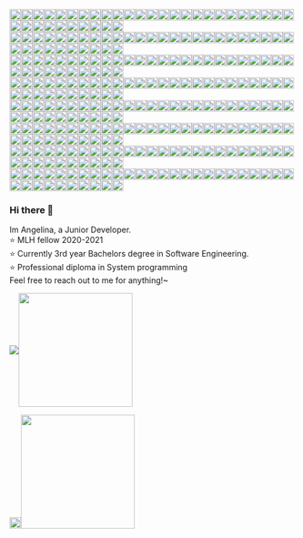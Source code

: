 <!-- NICKNAME PANEL START-->
<img src="https://img.shields.io/badge/%20-%20-lightgrey?style=flat&logo=angular&logoColor=lightgrey" width="20vw"><img src="https://img.shields.io/badge/%20-%20-lightgrey?style=flat&logo=angular&logoColor=lightgrey" width="20vw"><img src="https://img.shields.io/badge/%20-%20-lightgrey?style=flat&logo=angular&logoColor=lightgrey" width="20vw"><img src="https://img.shields.io/badge/%20-%20-lightgrey?style=flat&logo=angular&logoColor=lightgrey" width="20vw"><img src="https://img.shields.io/badge/%20-%20-lightgrey?style=flat&logo=angular&logoColor=lightgrey" width="20vw"><img src="https://img.shields.io/badge/%20-%20-lightgrey?style=flat&logo=angular&logoColor=lightgrey" width="20vw"><img src="https://img.shields.io/badge/%20-%20-lightgrey?style=flat&logo=angular&logoColor=lightgrey" width="20vw"><img src="https://img.shields.io/badge/%20-%20-lightgrey?style=flat&logo=angular&logoColor=lightgrey" width="20vw"><img src="https://img.shields.io/badge/%20-%20-lightgrey?style=flat&logo=angular&logoColor=lightgrey" width="20vw"><img src="https://img.shields.io/badge/%20-%20-lightgrey?style=flat&logo=angular&logoColor=lightgrey" width="20vw"><img src="https://img.shields.io/badge/%20-%20-lightgrey?style=flat&logo=angular&logoColor=lightgrey" width="20vw"><img src="https://img.shields.io/badge/%20-%20-lightgrey?style=flat&logo=angular&logoColor=lightgrey" width="20vw"><img src="https://img.shields.io/badge/%20-%20-lightgrey?style=flat&logo=angular&logoColor=lightgrey" width="20vw"><img src="https://img.shields.io/badge/%20-%20-lightgrey?style=flat&logo=angular&logoColor=lightgrey" width="20vw"><img src="https://img.shields.io/badge/%20-%20-lightgrey?style=flat&logo=angular&logoColor=lightgrey" width="20vw"><img src="https://img.shields.io/badge/%20-%20-lightgrey?style=flat&logo=angular&logoColor=lightgrey" width="20vw"><img src="https://img.shields.io/badge/%20-%20-lightgrey?style=flat&logo=angular&logoColor=lightgrey" width="20vw"><img src="https://img.shields.io/badge/%20-%20-lightgrey?style=flat&logo=angular&logoColor=lightgrey" width="20vw"><img src="https://img.shields.io/badge/%20-%20-ff69b4?style=flat&logo=angular&logoColor=ff69b4" width="20vw"><img src="https://img.shields.io/badge/%20-%20-lightgrey?style=flat&logo=angular&logoColor=lightgrey" width="20vw"><img src="https://img.shields.io/badge/%20-%20-ff69b4?style=flat&logo=angular&logoColor=ff69b4" width="20vw"><img src="https://img.shields.io/badge/%20-%20-lightgrey?style=flat&logo=angular&logoColor=lightgrey" width="20vw"><img src="https://img.shields.io/badge/%20-%20-lightgrey?style=flat&logo=angular&logoColor=lightgrey" width="20vw"><img src="https://img.shields.io/badge/%20-%20-lightgrey?style=flat&logo=angular&logoColor=lightgrey" width="20vw"><img src="https://img.shields.io/badge/%20-%20-lightgrey?style=flat&logo=angular&logoColor=lightgrey" width="20vw"><img src="https://img.shields.io/badge/%20-%20-lightgrey?style=flat&logo=angular&logoColor=lightgrey" width="20vw"><img src="https://img.shields.io/badge/%20-%20-lightgrey?style=flat&logo=angular&logoColor=lightgrey" width="20vw"><img src="https://img.shields.io/badge/%20-%20-lightgrey?style=flat&logo=angular&logoColor=lightgrey" width="20vw"><img src="https://img.shields.io/badge/%20-%20-lightgrey?style=flat&logo=angular&logoColor=lightgrey" width="20vw"><img src="https://img.shields.io/badge/%20-%20-lightgrey?style=flat&logo=angular&logoColor=lightgrey" width="20vw"><img src="https://img.shields.io/badge/%20-%20-lightgrey?style=flat&logo=angular&logoColor=lightgrey" width="20vw"><img src="https://img.shields.io/badge/%20-%20-lightgrey?style=flat&logo=angular&logoColor=lightgrey" width="20vw"><img src="https://img.shields.io/badge/%20-%20-lightgrey?style=flat&logo=angular&logoColor=lightgrey" width="20vw"><img src="https://img.shields.io/badge/%20-%20-lightgrey?style=flat&logo=angular&logoColor=lightgrey" width="20vw"><img src="https://img.shields.io/badge/%20-%20-lightgrey?style=flat&logo=angular&logoColor=lightgrey" width="20vw"><br/> 
<img src="https://img.shields.io/badge/%20-%20-lightgrey?style=flat&logo=angular&logoColor=lightgrey" width="20vw"><img src="https://img.shields.io/badge/%20-%20-lightgrey?style=flat&logo=angular&logoColor=lightgrey" width="20vw"><img src="https://img.shields.io/badge/%20-%20-ff69b4?style=flat&logo=angular&logoColor=ff69b4" width="20vw"><img src="https://img.shields.io/badge/%20-%20-ff69b4?style=flat&logo=angular&logoColor=ff69b4" width="20vw"><img src="https://img.shields.io/badge/%20-%20-lightgrey?style=flat&logo=angular&logoColor=lightgrey" width="20vw"><img src="https://img.shields.io/badge/%20-%20-lightgrey?style=flat&logo=angular&logoColor=lightgrey" width="20vw"><img src="https://img.shields.io/badge/%20-%20-ff69b4?style=flat&logo=angular&logoColor=ff69b4" width="20vw"><img src="https://img.shields.io/badge/%20-%20-ff69b4?style=flat&logo=angular&logoColor=ff69b4" width="20vw"><img src="https://img.shields.io/badge/%20-%20-ff69b4?style=flat&logo=angular&logoColor=ff69b4" width="20vw"><img src="https://img.shields.io/badge/%20-%20-lightgrey?style=flat&logo=angular&logoColor=lightgrey" width="20vw"><img src="https://img.shields.io/badge/%20-%20-ff69b4?style=flat&logo=angular&logoColor=ff69b4" width="20vw"><img src="https://img.shields.io/badge/%20-%20-ff69b4?style=flat&logo=angular&logoColor=ff69b4" width="20vw"><img src="https://img.shields.io/badge/%20-%20-ff69b4?style=flat&logo=angular&logoColor=ff69b4" width="20vw"><img src="https://img.shields.io/badge/%20-%20-lightgrey?style=flat&logo=angular&logoColor=lightgrey" width="20vw"><img src="https://img.shields.io/badge/%20-%20-ff69b4?style=flat&logo=angular&logoColor=ff69b4" width="20vw"><img src="https://img.shields.io/badge/%20-%20-ff69b4?style=flat&logo=angular&logoColor=ff69b4" width="20vw"><img src="https://img.shields.io/badge/%20-%20-ff69b4?style=flat&logo=angular&logoColor=ff69b4" width="20vw"><img src="https://img.shields.io/badge/%20-%20-lightgrey?style=flat&logo=angular&logoColor=lightgrey" width="20vw"><img src="https://img.shields.io/badge/%20-%20-ff69b4?style=flat&logo=angular&logoColor=ff69b4" width="20vw"><img src="https://img.shields.io/badge/%20-%20-lightgrey?style=flat&logo=angular&logoColor=lightgrey" width="20vw"><img src="https://img.shields.io/badge/%20-%20-lightgrey?style=flat&logo=angular&logoColor=lightgrey" width="20vw"><img src="https://img.shields.io/badge/%20-%20-lightgrey?style=flat&logo=angular&logoColor=lightgrey" width="20vw"><img src="https://img.shields.io/badge/%20-%20-ff69b4?style=flat&logo=angular&logoColor=ff69b4" width="20vw"><img src="https://img.shields.io/badge/%20-%20-ff69b4?style=flat&logo=angular&logoColor=ff69b4" width="20vw"><img src="https://img.shields.io/badge/%20-%20-ff69b4?style=flat&logo=angular&logoColor=ff69b4" width="20vw"><img src="https://img.shields.io/badge/%20-%20-lightgrey?style=flat&logo=angular&logoColor=lightgrey" width="20vw"><img src="https://img.shields.io/badge/%20-%20-lightgrey?style=flat&logo=angular&logoColor=lightgrey" width="20vw"><img src="https://img.shields.io/badge/%20-%20-ff69b4?style=flat&logo=angular&logoColor=ff69b4" width="20vw"><img src="https://img.shields.io/badge/%20-%20-ff69b4?style=flat&logo=angular&logoColor=ff69b4" width="20vw"><img src="https://img.shields.io/badge/%20-%20-lightgrey?style=flat&logo=angular&logoColor=lightgrey" width="20vw"><img src="https://img.shields.io/badge/%20-%20-lightgrey?style=flat&logo=angular&logoColor=lightgrey" width="20vw"><img src="https://img.shields.io/badge/%20-%20-ff69b4?style=flat&logo=angular&logoColor=ff69b4" width="20vw"><img src="https://img.shields.io/badge/%20-%20-ff69b4?style=flat&logo=angular&logoColor=ff69b4" width="20vw"><img src="https://img.shields.io/badge/%20-%20-ff69b4?style=flat&logo=angular&logoColor=ff69b4" width="20vw"><img src="https://img.shields.io/badge/%20-%20-lightgrey?style=flat&logo=angular&logoColor=lightgrey" width="20vw"><!-- newline --><br/> 
<img src="https://img.shields.io/badge/%20-%20-lightgrey?style=flat&logo=angular&logoColor=lightgrey" width="20vw"><img src="https://img.shields.io/badge/%20-%20-ff69b4?style=flat&logo=angular&logoColor=ff69b4" width="20vw"><img src="https://img.shields.io/badge/%20-%20-lightgrey?style=flat&logo=angular&logoColor=lightgrey" width="20vw"><img src="https://img.shields.io/badge/%20-%20-ff69b4?style=flat&logo=angular&logoColor=ff69b4" width="20vw"><img src="https://img.shields.io/badge/%20-%20-lightgrey?style=flat&logo=angular&logoColor=lightgrey" width="20vw"><img src="https://img.shields.io/badge/%20-%20-lightgrey?style=flat&logo=angular&logoColor=lightgrey" width="20vw"><img src="https://img.shields.io/badge/%20-%20-ff69b4?style=flat&logo=angular&logoColor=ff69b4" width="20vw"><img src="https://img.shields.io/badge/%20-%20-lightgrey?style=flat&logo=angular&logoColor=lightgrey" width="20vw"><img src="https://img.shields.io/badge/%20-%20-ff69b4?style=flat&logo=angular&logoColor=ff69b4" width="20vw"><img src="https://img.shields.io/badge/%20-%20-lightgrey?style=flat&logo=angular&logoColor=lightgrey" width="20vw"><img src="https://img.shields.io/badge/%20-%20-ff69b4?style=flat&logo=angular&logoColor=ff69b4" width="20vw"><img src="https://img.shields.io/badge/%20-%20-lightgrey?style=flat&logo=angular&logoColor=lightgrey" width="20vw"><img src="https://img.shields.io/badge/%20-%20-ff69b4?style=flat&logo=angular&logoColor=ff69b4" width="20vw"><img src="https://img.shields.io/badge/%20-%20-lightgrey?style=flat&logo=angular&logoColor=lightgrey" width="20vw"><img src="https://img.shields.io/badge/%20-%20-ff69b4?style=flat&logo=angular&logoColor=ff69b4" width="20vw"><img src="https://img.shields.io/badge/%20-%20-lightgrey?style=flat&logo=angular&logoColor=lightgrey" width="20vw"><img src="https://img.shields.io/badge/%20-%20-ff69b4?style=flat&logo=angular&logoColor=ff69b4" width="20vw"><img src="https://img.shields.io/badge/%20-%20-lightgrey?style=flat&logo=angular&logoColor=lightgrey" width="20vw"><img src="https://img.shields.io/badge/%20-%20-ff69b4?style=flat&logo=angular&logoColor=ff69b4" width="20vw"><img src="https://img.shields.io/badge/%20-%20-lightgrey?style=flat&logo=angular&logoColor=lightgrey" width="20vw"><img src="https://img.shields.io/badge/%20-%20-ff69b4?style=flat&logo=angular&logoColor=ff69b4" width="20vw"><img src="https://img.shields.io/badge/%20-%20-lightgrey?style=flat&logo=angular&logoColor=lightgrey" width="20vw"><img src="https://img.shields.io/badge/%20-%20-ff69b4?style=flat&logo=angular&logoColor=ff69b4" width="20vw"><img src="https://img.shields.io/badge/%20-%20-lightgrey?style=flat&logo=angular&logoColor=lightgrey" width="20vw"><img src="https://img.shields.io/badge/%20-%20-ff69b4?style=flat&logo=angular&logoColor=ff69b4" width="20vw"><img src="https://img.shields.io/badge/%20-%20-lightgrey?style=flat&logo=angular&logoColor=lightgrey" width="20vw"><img src="https://img.shields.io/badge/%20-%20-ff69b4?style=flat&logo=angular&logoColor=ff69b4" width="20vw"><img src="https://img.shields.io/badge/%20-%20-lightgrey?style=flat&logo=angular&logoColor=lightgrey" width="20vw"><img src="https://img.shields.io/badge/%20-%20-ff69b4?style=flat&logo=angular&logoColor=ff69b4" width="20vw"><img src="https://img.shields.io/badge/%20-%20-lightgrey?style=flat&logo=angular&logoColor=lightgrey" width="20vw"><img src="https://img.shields.io/badge/%20-%20-lightgrey?style=flat&logo=angular&logoColor=lightgrey" width="20vw"><img src="https://img.shields.io/badge/%20-%20-ff69b4?style=flat&logo=angular&logoColor=ff69b4" width="20vw"><img src="https://img.shields.io/badge/%20-%20-lightgrey?style=flat&logo=angular&logoColor=lightgrey" width="20vw"><img src="https://img.shields.io/badge/%20-%20-ff69b4?style=flat&logo=angular&logoColor=ff69b4" width="20vw"><img src="https://img.shields.io/badge/%20-%20-lightgrey?style=flat&logo=angular&logoColor=lightgrey" width="20vw"><!-- newline --><br/> 
<img src="https://img.shields.io/badge/%20-%20-lightgrey?style=flat&logo=angular&logoColor=lightgrey" width="20vw"><img src="https://img.shields.io/badge/%20-%20-ff69b4?style=flat&logo=angular&logoColor=ff69b4" width="20vw"><img src="https://img.shields.io/badge/%20-%20-lightgrey?style=flat&logo=angular&logoColor=lightgrey" width="20vw"><img src="https://img.shields.io/badge/%20-%20-ff69b4?style=flat&logo=angular&logoColor=ff69b4" width="20vw"><img src="https://img.shields.io/badge/%20-%20-lightgrey?style=flat&logo=angular&logoColor=lightgrey" width="20vw"><img src="https://img.shields.io/badge/%20-%20-lightgrey?style=flat&logo=angular&logoColor=lightgrey" width="20vw"><img src="https://img.shields.io/badge/%20-%20-ff69b4?style=flat&logo=angular&logoColor=ff69b4" width="20vw"><img src="https://img.shields.io/badge/%20-%20-lightgrey?style=flat&logo=angular&logoColor=lightgrey" width="20vw"><img src="https://img.shields.io/badge/%20-%20-ff69b4?style=flat&logo=angular&logoColor=ff69b4" width="20vw"><img src="https://img.shields.io/badge/%20-%20-lightgrey?style=flat&logo=angular&logoColor=lightgrey" width="20vw"><img src="https://img.shields.io/badge/%20-%20-ff69b4?style=flat&logo=angular&logoColor=ff69b4" width="20vw"><img src="https://img.shields.io/badge/%20-%20-lightgrey?style=flat&logo=angular&logoColor=lightgrey" width="20vw"><img src="https://img.shields.io/badge/%20-%20-ff69b4?style=flat&logo=angular&logoColor=ff69b4" width="20vw"><img src="https://img.shields.io/badge/%20-%20-lightgrey?style=flat&logo=angular&logoColor=lightgrey" width="20vw"><img src="https://img.shields.io/badge/%20-%20-ff69b4?style=flat&logo=angular&logoColor=ff69b4" width="20vw"><img src="https://img.shields.io/badge/%20-%20-ff69b4?style=flat&logo=angular&logoColor=ff69b4" width="20vw"><img src="https://img.shields.io/badge/%20-%20-ff69b4?style=flat&logo=angular&logoColor=ff69b4" width="20vw"><img src="https://img.shields.io/badge/%20-%20-lightgrey?style=flat&logo=angular&logoColor=lightgrey" width="20vw"><img src="https://img.shields.io/badge/%20-%20-ff69b4?style=flat&logo=angular&logoColor=ff69b4" width="20vw"><img src="https://img.shields.io/badge/%20-%20-lightgrey?style=flat&logo=angular&logoColor=lightgrey" width="20vw"><img src="https://img.shields.io/badge/%20-%20-ff69b4?style=flat&logo=angular&logoColor=ff69b4" width="20vw"><img src="https://img.shields.io/badge/%20-%20-lightgrey?style=flat&logo=angular&logoColor=lightgrey" width="20vw"><img src="https://img.shields.io/badge/%20-%20-ff69b4?style=flat&logo=angular&logoColor=ff69b4" width="20vw"><img src="https://img.shields.io/badge/%20-%20-lightgrey?style=flat&logo=angular&logoColor=lightgrey" width="20vw"><img src="https://img.shields.io/badge/%20-%20-ff69b4?style=flat&logo=angular&logoColor=ff69b4" width="20vw"><img src="https://img.shields.io/badge/%20-%20-lightgrey?style=flat&logo=angular&logoColor=lightgrey" width="20vw"><img src="https://img.shields.io/badge/%20-%20-ff69b4?style=flat&logo=angular&logoColor=ff69b4" width="20vw"><img src="https://img.shields.io/badge/%20-%20-lightgrey?style=flat&logo=angular&logoColor=lightgrey" width="20vw"><img src="https://img.shields.io/badge/%20-%20-ff69b4?style=flat&logo=angular&logoColor=ff69b4" width="20vw"><img src="https://img.shields.io/badge/%20-%20-lightgrey?style=flat&logo=angular&logoColor=lightgrey" width="20vw"><img src="https://img.shields.io/badge/%20-%20-lightgrey?style=flat&logo=angular&logoColor=lightgrey" width="20vw"><img src="https://img.shields.io/badge/%20-%20-ff69b4?style=flat&logo=angular&logoColor=ff69b4" width="20vw"><img src="https://img.shields.io/badge/%20-%20-lightgrey?style=flat&logo=angular&logoColor=lightgrey" width="20vw"><img src="https://img.shields.io/badge/%20-%20-ff69b4?style=flat&logo=angular&logoColor=ff69b4" width="20vw"><img src="https://img.shields.io/badge/%20-%20-lightgrey?style=flat&logo=angular&logoColor=lightgrey" width="20vw"><!-- newline --><br/> 
<img src="https://img.shields.io/badge/%20-%20-lightgrey?style=flat&logo=angular&logoColor=lightgrey" width="20vw"><img src="https://img.shields.io/badge/%20-%20-ff69b4?style=flat&logo=angular&logoColor=ff69b4" width="20vw"><img src="https://img.shields.io/badge/%20-%20-lightgrey?style=flat&logo=angular&logoColor=lightgrey" width="20vw"><img src="https://img.shields.io/badge/%20-%20-ff69b4?style=flat&logo=angular&logoColor=ff69b4" width="20vw"><img src="https://img.shields.io/badge/%20-%20-lightgrey?style=flat&logo=angular&logoColor=lightgrey" width="20vw"><img src="https://img.shields.io/badge/%20-%20-lightgrey?style=flat&logo=angular&logoColor=lightgrey" width="20vw"><img src="https://img.shields.io/badge/%20-%20-ff69b4?style=flat&logo=angular&logoColor=ff69b4" width="20vw"><img src="https://img.shields.io/badge/%20-%20-lightgrey?style=flat&logo=angular&logoColor=lightgrey" width="20vw"><img src="https://img.shields.io/badge/%20-%20-ff69b4?style=flat&logo=angular&logoColor=ff69b4" width="20vw"><img src="https://img.shields.io/badge/%20-%20-lightgrey?style=flat&logo=angular&logoColor=lightgrey" width="20vw"><img src="https://img.shields.io/badge/%20-%20-ff69b4?style=flat&logo=angular&logoColor=ff69b4" width="20vw"><img src="https://img.shields.io/badge/%20-%20-ff69b4?style=flat&logo=angular&logoColor=ff69b4" width="20vw"><img src="https://img.shields.io/badge/%20-%20-ff69b4?style=flat&logo=angular&logoColor=ff69b4" width="20vw"><img src="https://img.shields.io/badge/%20-%20-lightgrey?style=flat&logo=angular&logoColor=lightgrey" width="20vw"><img src="https://img.shields.io/badge/%20-%20-ff69b4?style=flat&logo=angular&logoColor=ff69b4" width="20vw"><img src="https://img.shields.io/badge/%20-%20-lightgrey?style=flat&logo=angular&logoColor=lightgrey" width="20vw"><img src="https://img.shields.io/badge/%20-%20-lightgrey?style=flat&logo=angular&logoColor=lightgrey" width="20vw"><img src="https://img.shields.io/badge/%20-%20-lightgrey?style=flat&logo=angular&logoColor=lightgrey" width="20vw"><img src="https://img.shields.io/badge/%20-%20-ff69b4?style=flat&logo=angular&logoColor=ff69b4" width="20vw"><img src="https://img.shields.io/badge/%20-%20-lightgrey?style=flat&logo=angular&logoColor=lightgrey" width="20vw"><img src="https://img.shields.io/badge/%20-%20-ff69b4?style=flat&logo=angular&logoColor=ff69b4" width="20vw"><img src="https://img.shields.io/badge/%20-%20-lightgrey?style=flat&logo=angular&logoColor=lightgrey" width="20vw"><img src="https://img.shields.io/badge/%20-%20-ff69b4?style=flat&logo=angular&logoColor=ff69b4" width="20vw"><img src="https://img.shields.io/badge/%20-%20-lightgrey?style=flat&logo=angular&logoColor=lightgrey" width="20vw"><img src="https://img.shields.io/badge/%20-%20-ff69b4?style=flat&logo=angular&logoColor=ff69b4" width="20vw"><img src="https://img.shields.io/badge/%20-%20-lightgrey?style=flat&logo=angular&logoColor=lightgrey" width="20vw"><img src="https://img.shields.io/badge/%20-%20-ff69b4?style=flat&logo=angular&logoColor=ff69b4" width="20vw"><img src="https://img.shields.io/badge/%20-%20-lightgrey?style=flat&logo=angular&logoColor=lightgrey" width="20vw"><img src="https://img.shields.io/badge/%20-%20-ff69b4?style=flat&logo=angular&logoColor=ff69b4" width="20vw"><img src="https://img.shields.io/badge/%20-%20-lightgrey?style=flat&logo=angular&logoColor=lightgrey" width="20vw"><img src="https://img.shields.io/badge/%20-%20-lightgrey?style=flat&logo=angular&logoColor=lightgrey" width="20vw"><img src="https://img.shields.io/badge/%20-%20-ff69b4?style=flat&logo=angular&logoColor=ff69b4" width="20vw"><img src="https://img.shields.io/badge/%20-%20-ff69b4?style=flat&logo=angular&logoColor=ff69b4" width="20vw"><img src="https://img.shields.io/badge/%20-%20-ff69b4?style=flat&logo=angular&logoColor=ff69b4" width="20vw"><img src="https://img.shields.io/badge/%20-%20-lightgrey?style=flat&logo=angular&logoColor=lightgrey" width="20vw"><!-- newline --><br/> 
<img src="https://img.shields.io/badge/%20-%20-lightgrey?style=flat&logo=angular&logoColor=lightgrey" width="20vw"><img src="https://img.shields.io/badge/%20-%20-lightgrey?style=flat&logo=angular&logoColor=lightgrey" width="20vw"><img src="https://img.shields.io/badge/%20-%20-ff69b4?style=flat&logo=angular&logoColor=ff69b4" width="20vw"><img src="https://img.shields.io/badge/%20-%20-ff69b4?style=flat&logo=angular&logoColor=ff69b4" width="20vw"><img src="https://img.shields.io/badge/%20-%20-ff69b4?style=flat&logo=angular&logoColor=ff69b4" width="20vw"><img src="https://img.shields.io/badge/%20-%20-lightgrey?style=flat&logo=angular&logoColor=lightgrey" width="20vw"><img src="https://img.shields.io/badge/%20-%20-ff69b4?style=flat&logo=angular&logoColor=ff69b4" width="20vw"><img src="https://img.shields.io/badge/%20-%20-lightgrey?style=flat&logo=angular&logoColor=lightgrey" width="20vw"><img src="https://img.shields.io/badge/%20-%20-ff69b4?style=flat&logo=angular&logoColor=ff69b4" width="20vw"><img src="https://img.shields.io/badge/%20-%20-lightgrey?style=flat&logo=angular&logoColor=lightgrey" width="20vw"><img src="https://img.shields.io/badge/%20-%20-lightgrey?style=flat&logo=angular&logoColor=lightgrey" width="20vw"><img src="https://img.shields.io/badge/%20-%20-lightgrey?style=flat&logo=angular&logoColor=lightgrey" width="20vw"><img src="https://img.shields.io/badge/%20-%20-ff69b4?style=flat&logo=angular&logoColor=ff69b4" width="20vw"><img src="https://img.shields.io/badge/%20-%20-lightgrey?style=flat&logo=angular&logoColor=lightgrey" width="20vw"><img src="https://img.shields.io/badge/%20-%20-ff69b4?style=flat&logo=angular&logoColor=ff69b4" width="20vw"><img src="https://img.shields.io/badge/%20-%20-ff69b4?style=flat&logo=angular&logoColor=ff69b4" width="20vw"><img src="https://img.shields.io/badge/%20-%20-ff69b4?style=flat&logo=angular&logoColor=ff69b4" width="20vw"><img src="https://img.shields.io/badge/%20-%20-lightgrey?style=flat&logo=angular&logoColor=lightgrey" width="20vw"><img src="https://img.shields.io/badge/%20-%20-ff69b4?style=flat&logo=angular&logoColor=ff69b4" width="20vw"><img src="https://img.shields.io/badge/%20-%20-lightgrey?style=flat&logo=angular&logoColor=lightgrey" width="20vw"><img src="https://img.shields.io/badge/%20-%20-ff69b4?style=flat&logo=angular&logoColor=ff69b4" width="20vw"><img src="https://img.shields.io/badge/%20-%20-lightgrey?style=flat&logo=angular&logoColor=lightgrey" width="20vw"><img src="https://img.shields.io/badge/%20-%20-ff69b4?style=flat&logo=angular&logoColor=ff69b4" width="20vw"><img src="https://img.shields.io/badge/%20-%20-lightgrey?style=flat&logo=angular&logoColor=lightgrey" width="20vw"><img src="https://img.shields.io/badge/%20-%20-ff69b4?style=flat&logo=angular&logoColor=ff69b4" width="20vw"><img src="https://img.shields.io/badge/%20-%20-lightgrey?style=flat&logo=angular&logoColor=lightgrey" width="20vw"><img src="https://img.shields.io/badge/%20-%20-lightgrey?style=flat&logo=angular&logoColor=lightgrey" width="20vw"><img src="https://img.shields.io/badge/%20-%20-ff69b4?style=flat&logo=angular&logoColor=ff69b4" width="20vw"><img src="https://img.shields.io/badge/%20-%20-lightgrey?style=flat&logo=angular&logoColor=lightgrey" width="20vw"><img src="https://img.shields.io/badge/%20-%20-ff69b4?style=flat&logo=angular&logoColor=ff69b4" width="20vw"><img src="https://img.shields.io/badge/%20-%20-lightgrey?style=flat&logo=angular&logoColor=lightgrey" width="20vw"><img src="https://img.shields.io/badge/%20-%20-lightgrey?style=flat&logo=angular&logoColor=lightgrey" width="20vw"><img src="https://img.shields.io/badge/%20-%20-lightgrey?style=flat&logo=angular&logoColor=lightgrey" width="20vw"><img src="https://img.shields.io/badge/%20-%20-ff69b4?style=flat&logo=angular&logoColor=ff69b4" width="20vw"><img src="https://img.shields.io/badge/%20-%20-lightgrey?style=flat&logo=angular&logoColor=lightgrey" width="20vw"><!-- newline --><br/> 
<img src="https://img.shields.io/badge/%20-%20-lightgrey?style=flat&logo=angular&logoColor=lightgrey" width="20vw"><img src="https://img.shields.io/badge/%20-%20-lightgrey?style=flat&logo=angular&logoColor=lightgrey" width="20vw"><img src="https://img.shields.io/badge/%20-%20-lightgrey?style=flat&logo=angular&logoColor=lightgrey" width="20vw"><img src="https://img.shields.io/badge/%20-%20-lightgrey?style=flat&logo=angular&logoColor=lightgrey" width="20vw"><img src="https://img.shields.io/badge/%20-%20-lightgrey?style=flat&logo=angular&logoColor=lightgrey" width="20vw"><img src="https://img.shields.io/badge/%20-%20-lightgrey?style=flat&logo=angular&logoColor=lightgrey" width="20vw"><img src="https://img.shields.io/badge/%20-%20-lightgrey?style=flat&logo=angular&logoColor=lightgrey" width="20vw"><img src="https://img.shields.io/badge/%20-%20-lightgrey?style=flat&logo=angular&logoColor=lightgrey" width="20vw"><img src="https://img.shields.io/badge/%20-%20-lightgrey?style=flat&logo=angular&logoColor=lightgrey" width="20vw"><img src="https://img.shields.io/badge/%20-%20-lightgrey?style=flat&logo=angular&logoColor=lightgrey" width="20vw"><img src="https://img.shields.io/badge/%20-%20-ff69b4?style=flat&logo=angular&logoColor=ff69b4" width="20vw"><img src="https://img.shields.io/badge/%20-%20-lightgrey?style=flat&logo=angular&logoColor=lightgrey" width="20vw"><img src="https://img.shields.io/badge/%20-%20-ff69b4?style=flat&logo=angular&logoColor=ff69b4" width="20vw"><img src="https://img.shields.io/badge/%20-%20-lightgrey?style=flat&logo=angular&logoColor=lightgrey" width="20vw"><img src="https://img.shields.io/badge/%20-%20-lightgrey?style=flat&logo=angular&logoColor=lightgrey" width="20vw"><img src="https://img.shields.io/badge/%20-%20-lightgrey?style=flat&logo=angular&logoColor=lightgrey" width="20vw"><img src="https://img.shields.io/badge/%20-%20-lightgrey?style=flat&logo=angular&logoColor=lightgrey" width="20vw"><img src="https://img.shields.io/badge/%20-%20-lightgrey?style=flat&logo=angular&logoColor=lightgrey" width="20vw"><img src="https://img.shields.io/badge/%20-%20-lightgrey?style=flat&logo=angular&logoColor=lightgrey" width="20vw"><img src="https://img.shields.io/badge/%20-%20-lightgrey?style=flat&logo=angular&logoColor=lightgrey" width="20vw"><img src="https://img.shields.io/badge/%20-%20-lightgrey?style=flat&logo=angular&logoColor=lightgrey" width="20vw"><img src="https://img.shields.io/badge/%20-%20-lightgrey?style=flat&logo=angular&logoColor=lightgrey" width="20vw"><img src="https://img.shields.io/badge/%20-%20-lightgrey?style=flat&logo=angular&logoColor=lightgrey" width="20vw"><img src="https://img.shields.io/badge/%20-%20-lightgrey?style=flat&logo=angular&logoColor=lightgrey" width="20vw"><img src="https://img.shields.io/badge/%20-%20-lightgrey?style=flat&logo=angular&logoColor=lightgrey" width="20vw"><img src="https://img.shields.io/badge/%20-%20-lightgrey?style=flat&logo=angular&logoColor=lightgrey" width="20vw"><img src="https://img.shields.io/badge/%20-%20-lightgrey?style=flat&logo=angular&logoColor=lightgrey" width="20vw"><img src="https://img.shields.io/badge/%20-%20-lightgrey?style=flat&logo=angular&logoColor=lightgrey" width="20vw"><img src="https://img.shields.io/badge/%20-%20-lightgrey?style=flat&logo=angular&logoColor=lightgrey" width="20vw"><img src="https://img.shields.io/badge/%20-%20-lightgrey?style=flat&logo=angular&logoColor=lightgrey" width="20vw"><img src="https://img.shields.io/badge/%20-%20-lightgrey?style=flat&logo=angular&logoColor=lightgrey" width="20vw"><img src="https://img.shields.io/badge/%20-%20-ff69b4?style=flat&logo=angular&logoColor=ff69b4" width="20vw"><img src="https://img.shields.io/badge/%20-%20-lightgrey?style=flat&logo=angular&logoColor=lightgrey" width="20vw"><img src="https://img.shields.io/badge/%20-%20-ff69b4?style=flat&logo=angular&logoColor=ff69b4" width="20vw"><img src="https://img.shields.io/badge/%20-%20-lightgrey?style=flat&logo=angular&logoColor=lightgrey" width="20vw"><!-- newline --><br/> 
<img src="https://img.shields.io/badge/%20-%20-lightgrey?style=flat&logo=angular&logoColor=lightgrey" width="20vw"><img src="https://img.shields.io/badge/%20-%20-lightgrey?style=flat&logo=angular&logoColor=lightgrey" width="20vw"><img src="https://img.shields.io/badge/%20-%20-lightgrey?style=flat&logo=angular&logoColor=lightgrey" width="20vw"><img src="https://img.shields.io/badge/%20-%20-lightgrey?style=flat&logo=angular&logoColor=lightgrey" width="20vw"><img src="https://img.shields.io/badge/%20-%20-lightgrey?style=flat&logo=angular&logoColor=lightgrey" width="20vw"><img src="https://img.shields.io/badge/%20-%20-lightgrey?style=flat&logo=angular&logoColor=lightgrey" width="20vw"><img src="https://img.shields.io/badge/%20-%20-lightgrey?style=flat&logo=angular&logoColor=lightgrey" width="20vw"><img src="https://img.shields.io/badge/%20-%20-lightgrey?style=flat&logo=angular&logoColor=lightgrey" width="20vw"><img src="https://img.shields.io/badge/%20-%20-lightgrey?style=flat&logo=angular&logoColor=lightgrey" width="20vw"><img src="https://img.shields.io/badge/%20-%20-lightgrey?style=flat&logo=angular&logoColor=lightgrey" width="20vw"><img src="https://img.shields.io/badge/%20-%20-ff69b4?style=flat&logo=angular&logoColor=ff69b4" width="20vw"><img src="https://img.shields.io/badge/%20-%20-ff69b4?style=flat&logo=angular&logoColor=ff69b4" width="20vw"><img src="https://img.shields.io/badge/%20-%20-ff69b4?style=flat&logo=angular&logoColor=ff69b4" width="20vw"><img src="https://img.shields.io/badge/%20-%20-lightgrey?style=flat&logo=angular&logoColor=lightgrey" width="20vw"><img src="https://img.shields.io/badge/%20-%20-lightgrey?style=flat&logo=angular&logoColor=lightgrey" width="20vw"><img src="https://img.shields.io/badge/%20-%20-lightgrey?style=flat&logo=angular&logoColor=lightgrey" width="20vw"><img src="https://img.shields.io/badge/%20-%20-lightgrey?style=flat&logo=angular&logoColor=lightgrey" width="20vw"><img src="https://img.shields.io/badge/%20-%20-lightgrey?style=flat&logo=angular&logoColor=lightgrey" width="20vw"><img src="https://img.shields.io/badge/%20-%20-lightgrey?style=flat&logo=angular&logoColor=lightgrey" width="20vw"><img src="https://img.shields.io/badge/%20-%20-lightgrey?style=flat&logo=angular&logoColor=lightgrey" width="20vw"><img src="https://img.shields.io/badge/%20-%20-lightgrey?style=flat&logo=angular&logoColor=lightgrey" width="20vw"><img src="https://img.shields.io/badge/%20-%20-lightgrey?style=flat&logo=angular&logoColor=lightgrey" width="20vw"><img src="https://img.shields.io/badge/%20-%20-lightgrey?style=flat&logo=angular&logoColor=lightgrey" width="20vw"><img src="https://img.shields.io/badge/%20-%20-lightgrey?style=flat&logo=angular&logoColor=lightgrey" width="20vw"><img src="https://img.shields.io/badge/%20-%20-lightgrey?style=flat&logo=angular&logoColor=lightgrey" width="20vw"><img src="https://img.shields.io/badge/%20-%20-lightgrey?style=flat&logo=angular&logoColor=lightgrey" width="20vw"><img src="https://img.shields.io/badge/%20-%20-lightgrey?style=flat&logo=angular&logoColor=lightgrey" width="20vw"><img src="https://img.shields.io/badge/%20-%20-lightgrey?style=flat&logo=angular&logoColor=lightgrey" width="20vw"><img src="https://img.shields.io/badge/%20-%20-lightgrey?style=flat&logo=angular&logoColor=lightgrey" width="20vw"><img src="https://img.shields.io/badge/%20-%20-lightgrey?style=flat&logo=angular&logoColor=lightgrey" width="20vw"><img src="https://img.shields.io/badge/%20-%20-lightgrey?style=flat&logo=angular&logoColor=lightgrey" width="20vw"><img src="https://img.shields.io/badge/%20-%20-ff69b4?style=flat&logo=angular&logoColor=ff69b4" width="20vw"><img src="https://img.shields.io/badge/%20-%20-ff69b4?style=flat&logo=angular&logoColor=ff69b4" width="20vw"><img src="https://img.shields.io/badge/%20-%20-ff69b4?style=flat&logo=angular&logoColor=ff69b4" width="20vw"><img src="https://img.shields.io/badge/%20-%20-lightgrey?style=flat&logo=angular&logoColor=lightgrey" width="20vw"><!-- newline -->
<!-- NICKNAME PANEL END-->

### Hi there 👋
Im Angelina, a Junior Developer.  
:star: MLH fellow 2020-2021  
:star: Currently 3rd year Bachelors degree in Software Engineering.  
:star: Professional diploma in System programming  
Feel free to reach out to me for anything!~


<img align="center" src="https://github-readme-stats.vercel.app/api?username=angelinag&show_icons=true&count_private=true&theme=synthwave" /><img align="center" width="200" src="https://github-readme-stats.vercel.app/api/top-langs/?username=angelinag" />



<img src="https://img.shields.io/badge/%20-%20-brightgreen?style=flat&logo=angular&logoColor=brightgreen" width="20vw"><img src="https://profile-counter.glitch.me/angelinag/count.svg" width="200vw">
